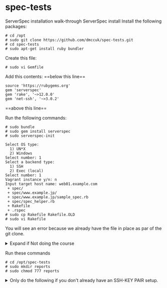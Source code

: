 # spec-tests
ServerSpec installation walk-through
ServerSpec install
Install the following packages:

````
# cd /opt
# sudo git clone https://github.com/dmccuk/spec-tests.git
# cd spec-tests
# sudo apt-get install ruby bundler  
````

Create this file:
````
# sudo vi Gemfile 
````
Add this contents:
==below this line==
````
source 'https://rubygems.org'
gem 'serverspec'
gem 'rake', '~>12.0.0'
gem 'net-ssh', '~>3.0.2'
````
==above this line==

Run the following commands:
````
# sudo bundle 
# sudo gem install serverspec 
# sudo serverspec-init 

Select OS type:
  1) UN*X
  2) Windows
Select number: 1
Select a backend type:
  1) SSH
  2) Exec (local)
Select number: 1
Vagrant instance y/n: n
Input target host name: web01.example.com
 + spec/
 + spec/www.example.jp/
 + spec/www.example.jp/sample_spec.rb
 + spec/spec_helper.rb
 + Rakefile
 + .rspec
# sudo cp Rakefile Rakefile.OLD 
# sudo vi Rakefile 
````
You will see an error because we already have the file in place as par of the git clone.

<details>
 <summary>Expand if Not doing the course</summary>
  <p>
Hold down "d" to delete all the contents of the file. Then press "Esc" and "i" to insert.

Add this contents:

==below this line==
````
require 'rake'
require 'rspec/core/rake_task'
hosts = %w(
   web01
)
task :spec => 'spec:all'
namespace :spec do
  task :all => hosts.map {|h| 'spec:' + h.split('.')[0] }
  hosts.each do |host|
    short_name = host.split('.')[0]
    role       = short_name.match(/[^0-9]+/)[0]
    desc "Run serverspec to #{host}"
    RSpec::Core::RakeTask.new(short_name) do |t|
      ENV['TARGET_HOST'] = host
      t.pattern = "spec/{base,#{role}}/*_spec.rb"
      t.rspec_opts = "--format documentation --format html --out /opt/spec-tests/reports/#{host}.html"
    end
  end
end
````
==above this line==

Now to create our tests:
````
# sudo mkdir /opt/spec-tests/spec/base 
# sudo vi /opt/spec-tests/spec/base/base_spec.rb 
````
Add this contents:


==below this line==
````
require 'spec_helper'
describe package('nginx') do
  it { should be_installed }
end
describe service('nginx') do
  it { should be_enabled }
  it { should be_running }
end
describe port(80) do
  it { should be_listening }
end
describe port(22) do
  it { should be_listening }
end

````
==above this line==

</p></details>

Run these commands
````
# cd /opt/spec-tests 
# sudo mkdir reports 
# sudo chmod 777 reports 
````

<details>
 <summary>Only do the following if you don't already have an SSH-KEY PAIR setup.</summary>
  <p>
Setup a private/public key pair:
````
# cd /home/vagrant 
````
Just keep hitting enter until it finishes for the command below:
````
# ssh-keygen
Generating public/private rsa key pair.
Enter file in which to save the key (/home/vagrant/.ssh/id_rsa):
Enter passphrase (empty for no passphrase):
Enter same passphrase again:
Your identification has been saved in /home/vagrant/.ssh/id_rsa.
Your public key has been saved in /home/vagrant/.ssh/id_rsa.pub.
The key fingerprint is:
fe:2a:77:61:21:dc:fd:8e:5e:6b:88:5b:2f:07:70:d8 vagrant@puppet
The key's randomart image is:
+--[ RSA 2048]----+
|                 |
|                 |
|       . . +     |
|        o = E    |
|        S. + .   |
|       .  o . .  |
|        .. o.=.  |
|      . ..o.+o+. |
|       o.ooo.+o  |
+-----------------+
# cat .ssh/id_rsa.pub 
...Copy...your...public...key..output...
````
Now login to web01. You probably already have it open:
````
vagrant@web01:~$ vi .ssh/authorized_keys 

 * Press SHIFT+G 
 * then - o 
Now cut and paste your Key from the puppet master in here.
 * Press - Esc 
 * Then - SHIFT+: 
 * Now press - wq!  ENTER
````
Test your key works.

Back on the puppet master run the following command:
````
# cd 
#  ssh <server> uptime 
(the first time you will get a message prompt - Answer Yes)
 06:55:36 up 1 day, 14:01,  0 users,  load average: 0.00, 0.04, 0.07
````

If you get this we can move on to running the tests:

</p></details>

Update the Rakefile with the servers you want to run against:
````
hosts = %w(
  <server1>
  <server2>
)
````
Replace server1 &2 adding the DNS long name for your servers. I.E: ec2-51-56-173-156.eu-west-1.compute.amazonaws.com

````
# cd /opt/spec-tests 

$ rake spec
/usr/bin/ruby2.3 -I/var/lib/gems/2.3.0/gems/rspec-support-3.8.0/lib:/var/lib/gems/2.3.0/gems/rspec-core-3.8.0/lib /var/lib/gems/2.3.0/gems/rspec-core-3.8.0/exe/rspec --pattern spec/\{base,ec\}/\*_spec.rb

Package "nginx"
  should be installed

Service "nginx"
  should be enabled
  should be running

Port "80"
  should be listening

Port "22"
  should be listening

Finished in 2.55 seconds (files took 1.49 seconds to load)
5 examples, 0 failures
````

Congratulations!
